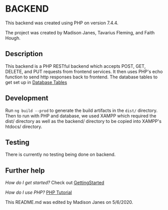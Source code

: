# BACKEND

This backend was created using PHP on version 7.4.4.

The project was created by Madison Janes, Tavarius Fleming, and Faith Hough.

## Description

This backend is a PHP RESTful backend which accepts POST, GET, DELETE, and PUT
requests from frontend services. It then uses PHP's echo function to send http responses back to frontend. The database tables to get set up in [Database Tables](/pmap_database.sql)

## Development

Run `ng build --prod` to generate the build artifacts in the `dist/` directory. Then to run with PHP and database, we used XAMPP which required
the dist/ directory as well as the backend/ directory to be copied into XAMPP's htdocs/ directory.

## Testing

There is currently no testing being done on backend.

## Further help

*How do I get started?*
   Check out [GettingStarted](/GettingStarted.md)

*How do I use PHP?*
[PHP Tutorial](https://www.w3schools.com/php/)

This README.md was edited by Madison Janes on 5/6/2020.
